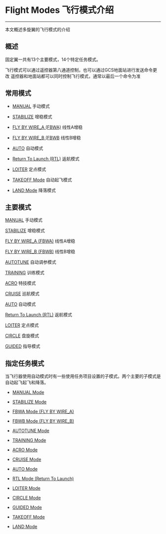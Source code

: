 # Flight Modes 飞行模式介绍

---

本文概述多旋翼的飞行模式的介绍

## 概述

固定翼一共有13个主要模式，14个特定任务模式。

飞行模式可以通过遥控器第八通道控制，也可以通过GCS地面站进行发送命令更改
遥控器和地面站都可以同时控制飞行模式，通常以最后一个命令为准
## 常用模式

* [MANUAL](http://ardupilot.org/plane/docs/manual-mode.html#manual-mode)                                                         手动模式

* [STABILIZE](http://ardupilot.org/plane/docs/stabilize-mode.html#stabilize-mode)                                                       增稳模式

* [FLY BY WIRE\_A \(FBWA\)](http://ardupilot.org/plane/docs/fbwa-mode.html#fbwa-mode)                                 线性A增稳

* [FLY BY WIRE\_B \(FBWB](http://ardupilot.org/plane/docs/fbwb-mode.html#fbwb-mode)                                   线性B增稳

* [AUTO](http://ardupilot.org/plane/docs/auto-mode.html#auto-mode)                                                                自动模式

* [Return To Launch \(RTL\)](http://ardupilot.org/plane/docs/rtl-mode.html#rtl-mode)                                 返航模式

* [LOITER](http://ardupilot.org/plane/docs/loiter-mode.html#loiter-mode)                                                              定点模式

* [TAKEOFF Mode](http://ardupilot.org/plane/docs/takeoff-mode.html)                                                自动起飞模式

* [LAND Mode](http://ardupilot.org/plane/docs/land-mode.html)                                                      降落模式

## 主要模式

[MANUAL](http://ardupilot.org/plane/docs/manual-mode.html#manual-mode)                                                                 手动模式

[STABILIZE](http://ardupilot.org/plane/docs/stabilize-mode.html#stabilize-mode)                                                               增稳模式

[FLY BY WIRE\_A \(FBWA\)](http://ardupilot.org/plane/docs/fbwa-mode.html#fbwa-mode)                                         线性A增稳

[FLY BY WIRE\_B \(FBWB\)](http://ardupilot.org/plane/docs/fbwb-mode.html#fbwb-mode)                                         线性B增稳

[AUTOTUNE](http://ardupilot.org/plane/docs/autotune-mode.html#autotune-mode)                                                              自动调参模式

[TRAINING](http://ardupilot.org/plane/docs/training-mode.html#training-mode)                                                                训练模式

[ACRO](http://ardupilot.org/plane/docs/acro-mode.html#acro-mode)                                                                       特技模式

[CRUISE](http://ardupilot.org/plane/docs/cruise-mode.html#cruise-mode)                                                                    巡航模式

[AUTO](http://ardupilot.org/plane/docs/auto-mode.html#auto-mode)                                                                       自动模式

[Return To Launch \(RTL\)](http://ardupilot.org/plane/docs/rtl-mode.html#rtl-mode)                                        返航模式

[LOITER](http://ardupilot.org/plane/docs/loiter-mode.html#loiter-mode)                                                                    定点模式

[CIRCLE](http://ardupilot.org/plane/docs/circle-mode.html#circle-mode)                                                                    盘旋模式

[GUIDED](http://ardupilot.org/plane/docs/guided-mode.html#guided-mode)                                                                   指导模式

## 指定任务模式

当飞行器使用自动模式时有一些使用任务项目设置的子模式。两个主要的子模式是自动起飞起飞和降落。

* [MANUAL Mode](http://ardupilot.org/plane/docs/manual-mode.html)

* [STABILIZE Mode](http://ardupilot.org/plane/docs/stabilize-mode.html)

* [FBWA Mode \(FLY BY WIRE\_A\)](http://ardupilot.org/plane/docs/fbwa-mode.html)

* [FBWB Mode \(FLY BY WIRE\_B\)](http://ardupilot.org/plane/docs/fbwb-mode.html)
* [AUTOTUNE Mode](http://ardupilot.org/plane/docs/autotune-mode.html)
* [TRAINING Mode](http://ardupilot.org/plane/docs/training-mode.html)
* [ACRO Mode](http://ardupilot.org/plane/docs/acro-mode.html)
* [CRUISE Mode](http://ardupilot.org/plane/docs/cruise-mode.html)
* [AUTO Mode](http://ardupilot.org/plane/docs/auto-mode.html)
* [RTL Mode \(Return To Launch\)](http://ardupilot.org/plane/docs/rtl-mode.html)
* [LOITER Mode](http://ardupilot.org/plane/docs/loiter-mode.html)
* [CIRCLE Mode](http://ardupilot.org/plane/docs/circle-mode.html)
* [GUIDED Mode](http://ardupilot.org/plane/docs/guided-mode.html)
* [TAKEOFF Mode](http://ardupilot.org/plane/docs/takeoff-mode.html)
* [LAND Mode](http://ardupilot.org/plane/docs/land-mode.html)



